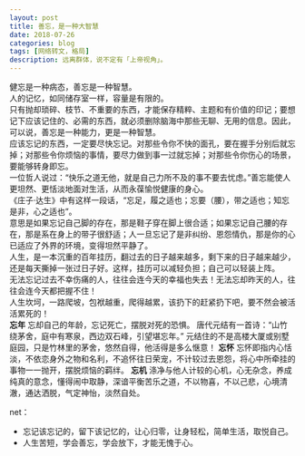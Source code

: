 ```yaml
---
layout: post
title: 善忘，是一种大智慧
date: 2018-07-26
categories: blog
tags: [网络转文，格局]
description: 远离群体，说不定有「上帝视角」。
---
```

健忘是一种病态，善忘是一种智慧。  
人的记忆，如同储存室一样，容量是有限的。  
只有抛却琐碎、枝节、不重要的东西，才能保存精粹、主题和有价值的印记；要想记下应该记住的、必需的东西，就必须删除脑海中那些无聊、无用的信息。因此，可以说，善忘是一种能力，更是一种智慧。  
应该忘记的东西，一定要尽快忘记。对那些令你不快的面孔，要在握手分别后就忘掉；对那些令你烦恼的事情，要尽力做到事一过就忘掉；对那些令你伤心的场景，要能够转身即忘。  
一位哲人说过：“快乐之道无他，就是自己力所不及的事不要去忧虑。”善忘能使人更坦然、更恬淡地面对生活，从而永葆愉悦健康的身心。  
《庄子·达生》中有这样一段话，“忘足，履之适也；忘要（腰），带之适也；知忘是非，心之适也”。  
意思是如果忘记自己脚的存在，那是鞋子穿在脚上很合适；如果忘记自己腰的存在，那是系在身上的带子很舒适；人一旦忘记了是非纠纷、恩怨情仇，那是你的心已适应了外界的环境，变得坦然平静了。  
人生，是一本沉重的百年挂历，翻过去的日子越来越多，剩下来的日子越来越少，还是每天撕掉一张过日子好。这样，挂历可以减轻负担；自己可以轻装上阵。  
无法忘记过去不幸伤痛的人，往往会连今天的幸福也失去！无法忘却昨天的人，往往会连今天都把握不住！  
人生坎坷，一路爬坡，包袱越重，爬得越累，该扔下的赶紧扔下吧，要不然会被活活累死的！  
**忘年**
忘却自己的年龄，忘记死亡，摆脱对死的恐惧。
唐代元结有一首诗：“山竹绕茅舍，庭中有寒泉，西边双石峰，引望堪忘年。”
元结住的不是高楼大厦或别墅庭园，只是竹林里的茅舍，悠然自得，他活得是多么惬意！
**忘怀**
忘怀即指内心恬淡，不依恋身外之物和名利，不追怀往日荣宠，不计较过去恩怨，将心中所牵挂的事物一一抛开，摆脱烦恼的羁绊。
**忘机**
涤净与他人计较的心机，心无杂念，养成纯真的意念，懂得闹中取静，深谙平衡苦乐之道，不以物喜，不以己悲，心境清澈，通达洒脱，气定神怡，淡然自处。

net：
- 忘记该忘记的，留下该记忆的，让心归零，让身轻松，简单生活，取悦自己。
- 人生苦短，学会善忘，学会放下，才能无愧于心。
